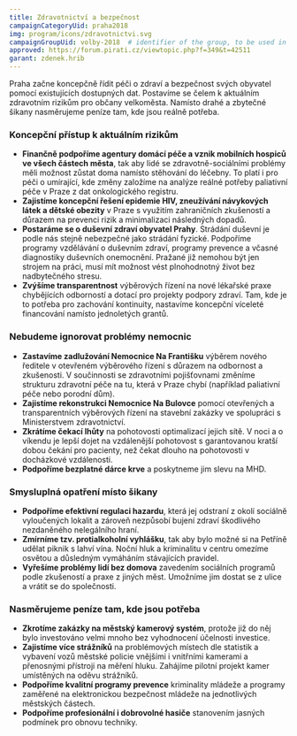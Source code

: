 ```yaml
---
title: Zdravotnictví a bezpečnost 
campaignCategoryUid: praha2018
img: program/icons/zdravotnictvi.svg
campaignGroupUid: volby-2018  # identifier of the group, to be used in program point
approved: https://forum.pirati.cz/viewtopic.php?f=349&t=42511
garant: zdenek.hrib
---
```


Praha začne koncepčně řídit péči o zdraví a bezpečnost svých obyvatel pomocí
existujících dostupných dat. Postavíme se čelem k aktuálním zdravotním rizikům pro
občany velkoměsta. Namísto drahé a zbytečné šikany nasměrujeme peníze tam, kde
jsou reálně potřeba.

### Koncepční přístup k aktuálním rizikům
* **Finančně podpoříme agentury domácí péče a vznik mobilních hospiců ve
všech částech města**, tak aby lidé se zdravotně-sociálními problémy měli možnost
zůstat doma namísto stěhování do léčebny. To platí i pro péči o umírající, kde změny
založíme na analýze reálné potřeby paliativní péče v Praze z dat onkologického
registru.
* **Zajistíme koncepční řešení epidemie HIV, zneužívání návykových látek a dětské
obezity** v Praze s využitím zahraničních zkušeností a důrazem na prevenci rizik a
minimalizaci následných dopadů.
* **Postaráme se o duševní zdraví obyvatel Prahy**. Strádání duševní je podle nás
stejně nebezpečné jako strádání fyzické. Podpoříme programy vzdělávání o
duševním zdraví, programy prevence a včasné diagnostiky duševních onemocnění.
Pražané již nemohou být jen strojem na práci, musí mít možnost vést plnohodnotný
život bez nadbytečného stresu.
* **Zvýšíme transparentnost** výběrových řízení na nové lékařské praxe chybějících
odborností a dotací pro projekty podpory zdraví. Tam, kde je to potřeba pro
zachování kontinuity, nastavíme koncepční víceleté financování namísto jednoletých
grantů.

### Nebudeme ignorovat problémy nemocnic
* **Zastavíme zadlužování Nemocnice Na Františku** výběrem nového ředitele v
otevřeném výběrového řízení s důrazem na odbornost a zkušenosti. V součinnosti se
zdravotními pojišťovnami změníme strukturu zdravotní péče na tu, která v Praze
chybí (například paliativní péče nebo porodní dům).
* **Zajistíme rekonstrukci Nemocnice Na Bulovce** pomocí otevřených a
transparentních výběrových řízení na stavební zakázky ve spolupráci s Ministerstvem
zdravotnictví.
* **Zkrátíme čekací lhůty** na pohotovosti optimalizací jejich sítě. V noci a o víkendu je
lepší dojet na vzdálenější pohotovost s garantovanou kratší dobou čekání pro
pacienty, než čekat dlouho na pohotovosti v docházkové vzdálenosti.
* **Podpoříme bezplatné dárce krve** a poskytneme jim slevu na MHD.

### Smysluplná opatření místo šikany

* **Podpoříme efektivní regulaci hazardu**, která jej odstraní z okolí sociálně
vyloučených lokalit a zároveň nezpůsobí bujení zdraví škodlivého nezdaněného
nelegálního hraní.
* **Zmírníme tzv. protialkoholní vyhlášku**, tak aby bylo možné si na Petříně udělat
piknik s lahví vína. Noční hluk a kriminalitu v centru omezíme osvětou a důsledným
vymáháním stávajících pravidel.
* **Vyřešíme problémy lidí bez domova** zavedením sociálních programů podle
zkušeností a praxe z jiných měst. Umožníme jim dostat se z ulice a vrátit se do
společnosti.

### Nasměrujeme peníze tam, kde jsou potřeba

* **Zkrotíme zakázky na městský kamerový systém**, protože již do něj bylo
investováno velmi mnoho bez vyhodnocení účelnosti investice.
* **Zajistíme více strážníků** na problémových místech dle statistik a vybavení vozů
městské policie vnějšími i vnitřními kamerami a přenosnými přístroji na měření hluku.
Zahájíme pilotní projekt kamer umístěných na oděvu strážníků.
* **Podpoříme kvalitní programy prevence** kriminality mládeže a programy zaměřené
na elektronickou bezpečnost mládeže na jednotlivých městských částech.
* **Podpoříme profesionální i dobrovolné hasiče** stanovením jasných podmínek pro
obnovu techniky.
